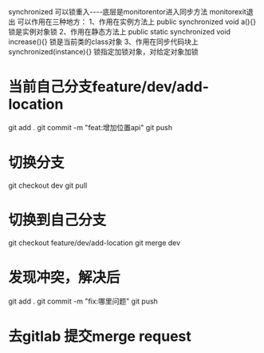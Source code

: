 synchronized 可以锁重入----底层是monitorentor进入同步方法  monitorexit退出
可以作用在三种地方：
1、作用在实例方法上 public synchronized void a(){} 锁是实例对象锁
2、作用在静态方法上 public static synchronized void increase(){} 锁是当前类的class对象
3、作用在同步代码块上 synchronized(instance){} 锁指定加锁对象，对给定对象加锁


# 当前自己分支feature/dev/add-location
git add .
git commit -m "feat:增加位置api"
git push

# 切换分支
git checkout dev
git pull

# 切换到自己分支
git checkout feature/dev/add-location
git merge dev

# 发现冲突，解决后
git add .
git commit -m "fix:哪里问题"
git push

# 去gitlab 提交merge request